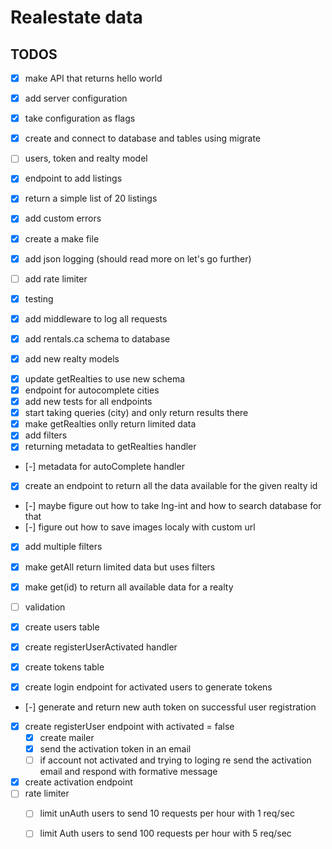 # Realestate data 
## TODOS
- [x] make API that returns hello world
- [x] add server configuration
- [x] take configuration as flags
- [x] create and connect to database and tables using migrate
- [ ] users, token and realty model
- [x] endpoint to add listings
- [x] return a simple list of 20 listings
- [x] add custom errors
- [x] create a make file
- [x] add json logging (should read more on let's go further)
- [ ] add rate limiter

- [x] testing
- [x] add middleware to log all requests
- [x] add rentals.ca schema to database
- [x] add new realty models
<!-- - [ ] create cities table -->
- [x] update getRealties to use new schema
- [x] endpoint for autocomplete cities
- [x] add new tests for all endpoints
- [x] start taking queries (city) and only return results there
- [x] make getRealties onlly return limited data
- [x] add filters
- [x] returning metadata to getRealties handler
- [-] metadata for autoComplete handler
- [x] create an endpoint to return all the data available for the given realty id
- [-] maybe figure out how to take lng-int and how to search database for that
- [-] figure out how to save images localy with custom url
- [x] add multiple filters
- [x] make getAll return limited data but uses filters
- [x] make get(id) to return all available data for a realty
- [ ] validation

- [x] create users table
- [x] create registerUserActivated handler
- [x] create tokens table
- [x] create login endpoint for activated users to generate tokens
<!--
    since users are activated with registerUserActivated
    they can generate tokens with /login endpoint
-->
- [-] generate and return new auth token on successful user registration
- [x] create registerUser endpoint with activated = false
    - [x] create mailer
    - [x] send the activation token in an email
    - [ ] if account not activated and trying to loging re send
            the activation email and respond with formative message
- [x] create activation endpoint
- [ ] rate limiter
    - [ ] limit unAuth users to send 10 requests per hour with 1 req/sec
    - [ ] limit Auth users to send 100 requests per hour with 5 req/sec



